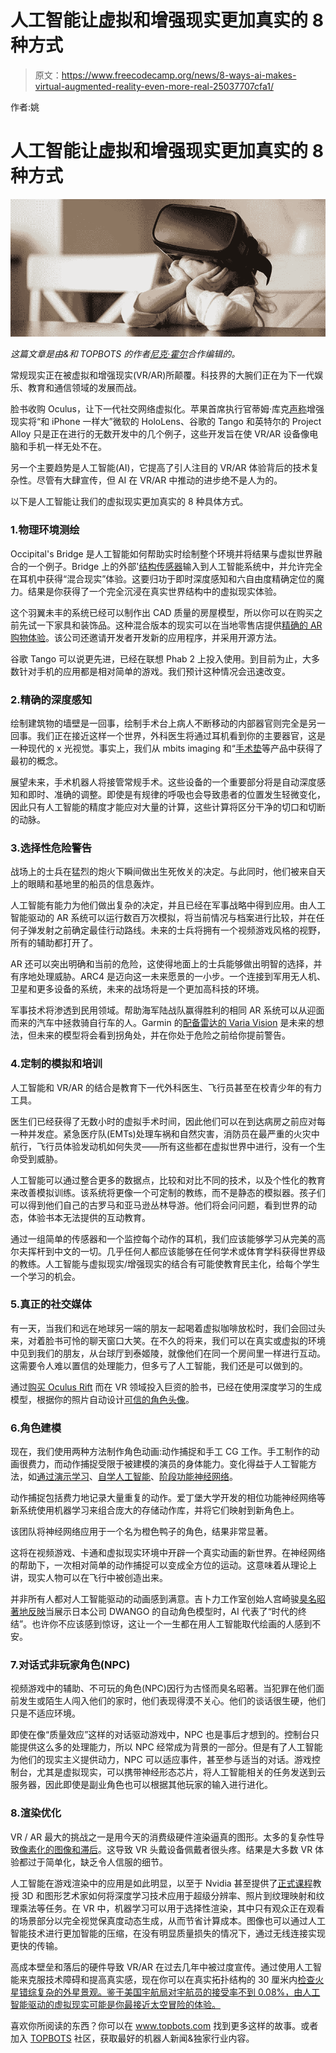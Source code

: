 # 人工智能让虚拟和增强现实更加真实的 8 种方式

> 原文：<https://www.freecodecamp.org/news/8-ways-ai-makes-virtual-augmented-reality-even-more-real-25037707cfa1/>

作者:姚

# 人工智能让虚拟和增强现实更加真实的 8 种方式

![1*h-6Gme8XSErFIHnyag174A](img/5bfbb625992ab7ce94435c26d67ab7af.png)

*这篇文章是由&和 TOPBOTS 的作者[尼克·霍尔](http://www.topbots.com/staff)合作编辑的。*

常规现实正在被虚拟和增强现实(VR/AR)所颠覆。科技界的大腕们正在为下一代娱乐、教育和通信领域的发展而战。

脸书收购 Oculus，让下一代社交网络虚拟化。苹果首席执行官蒂姆·库克[声称](http://fortune.com/2017/02/13/apple-tim-cook-ar-augmented-reality-iphone/)增强现实将“和 iPhone 一样大”微软的 HoloLens、谷歌的 Tango 和英特尔的 Project Alloy 只是正在进行的无数开发中的几个例子，这些开发旨在使 VR/AR 设备像电脑和手机一样无处不在。

另一个主要趋势是人工智能(AI)，它提高了引人注目的 VR/AR 体验背后的技术复杂性。尽管有大肆宣传，但 AI 在 VR/AR 中推动的进步绝不是人为的。

以下是人工智能让我们的虚拟现实更加真实的 8 种具体方式。

### 1.物理环境测绘

Occipital's Bridge 是人工智能如何帮助实时绘制整个环境并将结果与虚拟世界融合的一个例子。Bridge 上的外部'[结构传感器](https://www.youtube.com/watch?v=Iys8yo0sjYg)输入到人工智能系统中，并允许完全在耳机中获得“混合现实”体验。这要归功于即时深度感知和六自由度精确定位的魔力。结果是你获得了一个完全沉浸在真实世界结构中的虚拟现实体验。

这个羽翼未丰的系统已经可以制作出 CAD 质量的房屋模型，所以你可以在购买之前先试一下家具和装饰品。这种混合版本的现实可以在当地零售店提供[精确的 AR 购物体验](http://gizmodo.com/googles-project-tango-will-power-augmented-reality-shop-1594886458)。该公司还邀请开发者开发新的应用程序，并采用开源方法。

谷歌 Tango 可以说更先进，已经在联想 Phab 2 上投入使用。到目前为止，大多数针对手机的应用都是相对简单的游戏。我们预计这种情况会迅速改变。

### 2.精确的深度感知

绘制建筑物的墙壁是一回事，绘制手术台上病人不断移动的内部器官则完全是另一回事。我们正在接近这样一个世界，外科医生将通过耳机看到你的主要器官，这是一种现代的 x 光视觉。事实上，我们从 mbits imaging 和“[手术垫](https://www.youtube.com/watch?v=T4mboj-GbEA)等产品中获得了最初的概念。

展望未来，手术机器人将接管常规手术。这些设备的一个重要部分将是自动深度感知和即时、准确的调整。即使是有规律的呼吸也会导致患者的位置发生轻微变化，因此只有人工智能的精度才能应对大量的计算，这些计算将区分干净的切口和切断的动脉。

### 3.选择性危险警告

战场上的士兵在猛烈的炮火下瞬间做出生死攸关的决定。与此同时，他们被来自天上的眼睛和基地里的船员的信息轰炸。

人工智能有能力为他们做出复杂的决定，并且已经在军事战略中得到应用。由人工智能驱动的 AR 系统可以运行数百万次模拟，将当前情况与档案进行比较，并在任何子弹发射之前确定最佳行动路线。未来的士兵将拥有一个视频游戏风格的视野，所有的辅助都打开了。

AR 还可以突出明确和当前的危险，这使得地面上的士兵能够做出明智的选择，并有序地处理威胁。ARC4 是迈向这一未来愿景的一小步。一个连接到军用无人机、卫星和更多设备的系统，未来的战场将是一个更加高科技的环境。

军事技术将渗透到民用领域。帮助海军陆战队赢得胜利的相同 AR 系统可以从迎面而来的汽车中拯救骑自行车的人。Garmin 的[配备雷达的 Varia Vision](https://www.digitaltrends.com/wearables/garmin-varia-vision-news/) 是未来的想法，但未来的模型将会看到拐角处，并在你处于危险之前给你提前警告。

### 4.定制的模拟和培训

人工智能和 VR/AR 的结合是教育下一代外科医生、飞行员甚至在校青少年的有力工具。

医生们已经获得了无数小时的虚拟手术时间，因此他们可以在到达病房之前应对每一种并发症。紧急医疗队(EMTs)处理车祸和自然灾害，消防员在最严重的火灾中航行，飞行员体验发动机如何失灵——所有这些都在虚拟世界中进行，没有一个生命受到威胁。

人工智能可以通过整合更多的数据点，比较和对比不同的技术，以及个性化的教育来改善模拟训练。该系统将更像一个可定制的教练，而不是静态的模拟器。孩子们可以得到他们自己的古罗马和亚马逊丛林导游。他们将会问问题，看到世界的动态，体验书本无法提供的互动教育。

通过一组简单的传感器和一个监控每个动作的耳机，我们应该能够学习从完美的高尔夫挥杆到中文的一切。几乎任何人都应该能够在任何学术或体育学科获得世界级的教练。人工智能与虚拟现实/增强现实的结合有可能使教育民主化，给每个学生一个学习的机会。

### 5.真正的社交媒体

有一天，当我们和远在地球另一端的朋友一起喝着虚拟咖啡放松时，我们会回过头来，对着脸书可怜的聊天窗口大笑。在不久的将来，我们可以在真实或虚拟的环境中见到我们的朋友，从台球厅到泰姬陵，就像他们在同一个房间里一样进行互动。这需要令人难以置信的处理能力，但多亏了人工智能，我们还是可以做到的。

通过[购买 Oculus Rift](https://www.cnet.com/news/facebook-mark-zuckerberg-shows-off-live-vr-virtual-reality-chat-with-oculus-rift/) 而在 VR 领域投入巨资的脸书，已经在使用深度学习的生成模型，根据你的照片自动设计[可信的角色头像](http://www.gizmodo.co.uk/2017/04/facebook-researchers-used-celebrity-bitmoji-to-help-create-vr-avatars/)。

### 6.角色建模

现在，我们使用两种方法制作角色动画:动作捕捉和手工 CG 工作。手工制作的动画很费力，而动作捕捉受限于被建模的演员的身体能力。变化得益于人工智能方法，如[通过演示学习](http://www.topbots.com/bringing-ai-robot-characters-avatars-life/)、[自学人工智能](http://www.topbots.com/humans-need-not-apply-mit-teaches-robots-train/)、[阶段功能神经网络](http://theorangeduck.com/media/uploads/other_stuff/phasefunction.pdf)。

动作捕捉包括费力地记录大量重复的动作。爱丁堡大学开发的相位功能神经网络等新系统使用机器学习来组合庞大的存储动作库，并将它们映射到新角色上。

该团队将神经网络应用于一个名为橙色鸭子的角色，结果非常显著。

这将在视频游戏、卡通和虚拟现实环境中开辟一个真实动画的新世界。在神经网络的帮助下，一次相对简单的动作捕捉可以变成全方位的运动。这意味着从理论上讲，现实人物可以在飞行中被创造出来。

并非所有人都对人工智能驱动的动画感到满意。吉卜力工作室创始人宫崎骏[臭名昭著地反映](https://www.youtube.com/watch?v=ngZ0K3lWKRc)当展示日本公司 DWANGO 的自动角色模型时，AI 代表了“时代的终结”。也许你不应该感到惊讶，这让一个一生都在用人工智能取代绘画的人感到不安。

### 7.对话式非玩家角色(NPC)

视频游戏中的辅助、不可玩的角色(NPC)因行为古怪而臭名昭著。当犯罪在他们面前发生或陌生人闯入他们的家时，他们表现得漠不关心。他们的谈话很生硬，他们只是不适应环境。

即使在像“质量效应”这样的对话驱动游戏中，NPC 也是事后才想到的。控制台只能提供这么多的处理能力，所以 NPC 经常成为背景的一部分。但是有了人工智能为他们的现实主义提供动力，NPC 可以适应事件，甚至参与适当的对话。游戏控制台，尤其是虚拟现实，可以携带神经形态芯片，将人工智能相关的任务发送到云服务器，因此即使是副业角色也可以根据其他玩家的输入进行进化。

### 8.渲染优化

VR / AR 最大的挑战之一是用今天的消费级硬件渲染逼真的图形。太多的复杂性导致[像素化的图像和滞后](https://medium.com/visbit/why-do-all-the-360-vr-videos-today-look-so-pixelated-b1ab3cba6f95)。这导致 VR 头戴设备佩戴者很头疼。结果是大多数 VR 体验都过于简单化，缺乏令人信服的细节。

人工智能在游戏渲染中的应用是如此明显，以至于 Nvidia 甚至提供了[正式课程](https://developer.nvidia.com/deep-learning-games)教授 3D 和图形艺术家如何将深度学习技术应用于超级分辨率、照片到纹理映射和纹理乘法等任务。在 VR 中，机器学习可以用于选择性渲染，其中只有观众正在观看的场景部分以完全视觉保真度动态生成，从而节省计算成本。图像也可以通过人工智能技术进行更加智能的压缩，在没有明显质量损失的情况下，通过无线连接实现更快的传输。

高成本壁垒和落后的硬件导致 VR/AR 在过去几年中被过度宣传。通过使用人工智能来克服技术障碍和提高真实感，现在你可以在真实拓扑结构的 30 厘米内[检查火星错综复杂的外星景观。鉴于美国宇航局对宇航员的接受率不到 0.08%，由人工智能驱动的虚拟现实可能是你最接近太空冒险的体验。](https://community.plm.automation.siemens.com/t5/NX-Design-Blog/Rendering-VR-and-AI-Oh-my-The-Inside-Scoop-on-NVIDIA-GTC-2016/ba-p/342428)

喜欢你所阅读的东西？你可以在 www.topbots.com 找到更多这样的故事。或者加入 [TOPBOTS](http://www.topbots.com/bot-news-pro-newsletter/?utm_medium=article&utm_source=medium&utm_campaign=newsletter) 社区，获取最好的机器人新闻&独家行业内容。